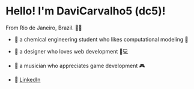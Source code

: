 # Hello! I'm DaviCarvalho5 (dc5)!
From Rio de Janeiro, Brazil. 🌴🌅
- 🧪 a chemical engineering student who likes computational modeling 🧰
- 🎨 a designer who loves web development 📱💻
- 🎸 a musician who appreciates game development 🎮

- 💼 [LinkedIn](https://www.linkedin.com/in/davigcarvalho/)
